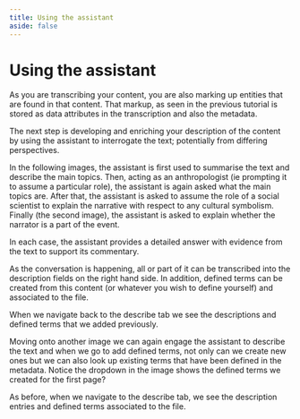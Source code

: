 ```yaml
---
title: Using the assistant
aside: false
---
```


# Using the assistant

As you are transcribing your content, you are also marking up entities that are found in that
content. That markup, as seen in the previous tutorial is stored as data attributes in the
transcription and also the metadata.

The next step is developing and enriching your description of the content by using the assistant to
interrogate the text; potentially from differing perspectives.

In the following images, the assistant is first used to summarise the text and describe the main
topics. Then, acting as an anthropologist (ie prompting it to assume a particular role), the
assistant is again asked what the main topics are. After that, the assistant is asked to assume the
role of a social scientist to explain the narrative with respect to any cultural symbolism. Finally
(the second image), the assistant is asked to explain whether the narrator is a part of the event.

<ImageComponent src="/images/tutorial-transcribing-content-assistant/assistant1.png"></ImageComponent>
<ImageComponent src="/images/tutorial-transcribing-content-assistant/assistant2.png"></ImageComponent>

In each case, the assistant provides a detailed answer with evidence from the text to support its
commentary.

As the conversation is happening, all or part of it can be transcribed into the description fields
on the right hand side. In addition, defined terms can be created from this content (or whatever you
wish to define yourself) and associated to the file.

When we navigate back to the describe tab we see the descriptions and defined terms that we added
previously.

<ImageComponent src="/images/tutorial-transcribing-content-assistant/assistant3.png"></ImageComponent>

Moving onto another image we can again engage the assistant to describe the text and when we go to
add defined terms, not only can we create new ones but we can also look up existing terms that have
been defined in the metadata. Notice the dropdown in the image shows the defined terms we created
for the first page?

<ImageComponent src="/images/tutorial-transcribing-content-assistant/assistant4.png"></ImageComponent>

As before, when we navigate to the describe tab, we see the description entries and defined terms
associated to the file.

<ImageComponent src="/images/tutorial-transcribing-content-assistant/assistant5.png"></ImageComponent>
